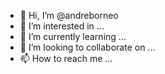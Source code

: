 - 👋 Hi, I’m @andreborneo
- 👀 I’m interested in ...
- 🌱 I’m currently learning ...
- 💞️ I’m looking to collaborate on ...
- 📫 How to reach me ...

<!---
andreborneo/andreborneo is a ✨ special ✨ repository because its `README.md` (this file) appears on your GitHub profile.
You can click the Preview link to take a look at your changes.
--->
